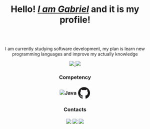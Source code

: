 <div>
  <h1 align="center"> Hello! <a href="https://www.linkedin.com/in/gabriel-pontes-de-oliveira-9713a7242/"><i>I am Gabriel</i></a> and it is my profile!</h1>
 <br>
    <br>
  <p align="center"> I am currently studying software development, my plan is learn new programming languages and improve my actually knowledge
</div>

<div align="center">
  <a href="github.com/PontesGabriel">
     <img height="150em" src="https://github-readme-stats.vercel.app/api?username=PontesGabriel&count_private=true&include_all_commits=true&show_icons=true&theme=vue-dark&hide_border=false&show_owner=true"/>
     <img height="150em" src="https://github-readme-stats.vercel.app/api/top-langs/?username=PontesGabriel&theme=vue-dark&t&hide_border=false&&layout=compact"/>
  </a>
</div>

 <h3 align="center">Competency
<div align="center" valign="top"><br>

  <img align="center" alt="Java" height="40" margin="50px" width="40" src="https://cdn.jsdelivr.net/gh/devicons/devicon/icons/java/java-original-wordmark.svg">
  <img align="center" alt="github" height="40" margin="50px" width="40" src= "https://raw.githubusercontent.com/devicons/devicon/master/icons/github/github-original.svg"> 

</div>
  <h3 align="center">Contacts
    <br>
<div align="center"> <br>
  <a href="https://www.linkedin.com/in/gabriel-pontes-de-oliveira-9713a7242/" target="_blank"><img src="https://img.shields.io/badge/-LinkedIn-%230077B5?style=for-the-badge&logo=linkedin&logoColor=white" target="_blank"></a> 
  <a href="mailto:pontesgabrieloliveira@gmail.com"><img src="https://img.shields.io/badge/-Gmail-%23333?style=for-the-badge&logo=gmail&logoColor=white" target="_blank"></a>
   <a href="https://www.instagram.com/gabrielpontesoliv/" target="_blank"><img src="https://img.shields.io/badge/-Instagram-%23E4405F?style=for-the-badge&logo=instagram&logoColor=white" target="_blank"></a>

  
    

</div>
<br> <br>
